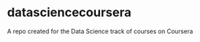 datasciencecoursera
===================

A repo created for the Data Science track of courses on Coursera 
